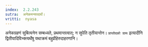 ```yaml
---
index:  2.2.243
sutra:  अनेकमन्यपदार्थे।
vritti:  nyasa 
---
```


अनेकग्रहणं सुबित्यनेन सम्बध्यते, प्रथमान्तत्वात्; न सुपेति तृतीयान्तेन। `प्राप्तोदको ग्रामः` इत्यादीनि द्वितीयादिविभ्क्त्यर्थेषु यथाक्रमं बहुव्रीहेरुदाहरणानि।

